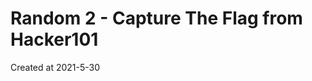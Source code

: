 # Random 2 - Capture The Flag from Hacker101
Created at <time datetime="2021-05-30T00:00:00">2021-5-30</time>
